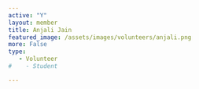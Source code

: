 ```yaml
---
active: "Y"
layout: member
title: Anjali Jain
featured_image: /assets/images/volunteers/anjali.png
more: False
type: 
   - Volunteer
#    - Student

---
```

    